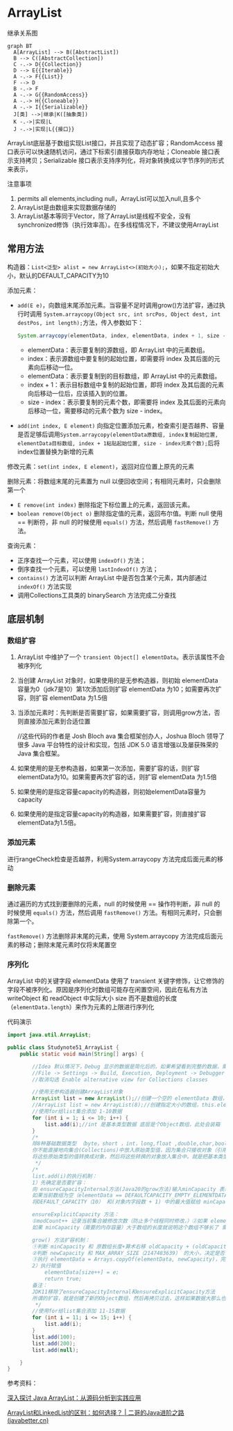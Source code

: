 # ArrayList

继承关系图

```mermaid
graph BT
  A[ArrayList] --> B([AbstractList])
  B --> C([AbstractCollection])
  C -.-> D{{Collection}}
  D --> E{{Iterable}}
  A -.-> F{{List}}
  F --> D
  B -.-> F
  A -.-> G{{RandomAccess}}
  A -.-> H{{Cloneable}}
  A -.-> I{{Serializable}}
  J[类] -->|继承|K([抽象类])
  K -.->|实现|L
  J -.->|实现|L{{接口}}
```

ArrayList底层基于数组实现List接口，并且实现了动态扩容；RandomAccess 接口表示可以快速随机访问，通过下标索引直接获取内存地址；Cloneable 接口表示支持拷贝；Serializable 接口表示支持序列化，将对象转换成以字节序列的形式来表示，

注意事项

1. permits all elements,including null，ArrayList可以加入null,且多个
2. ArrayList是由数组来实现数据存储的
3. ArrayList基本等同于Vector，除了ArrayList是线程不安全，没有synchronized修饰（执行效率高）。在多线程情况下，不建议使用ArrayList

## 常用方法

构造器：`List<泛型> alist = new ArrayList<>(初始大小);`，如果不指定初始大小，默认的DEFAULT_CAPACITY为10

添加元素：

* `add(E e)`，向数组末尾添加元素。当容量不足时调用grow()方法扩容，通过执行时调用 `System.arraycopy(Object src, int srcPos, Object dest, int destPos, int length);`方法，传入参数如下：

  ```java
  System.arraycopy(elementData, index, elementData, index + 1, size - index);
  ```

  - elementData：表示要复制的源数组，即 ArrayList 中的元素数组。
  - index：表示源数组中要复制的起始位置，即需要将 index 及其后面的元素向后移动一位。
  - elementData：表示要复制到的目标数组，即 ArrayList 中的元素数组。
  - index + 1：表示目标数组中复制的起始位置，即将 index 及其后面的元素向后移动一位后，应该插入到的位置。
  - size - index：表示要复制的元素个数，即需要将 index 及其后面的元素向后移动一位，需要移动的元素个数为 size - index。

* `add(int index, E element)` 向指定位置添加元素，检查索引是否越界、容量是否足够后调用`System.arraycopy(elementData原数组, index复制起始位置, elementData目标数组, index + 1粘贴起始位置, size - index元素个数);`后将index位置替换为新增的元素

修改元素：`set(int index, E element)`，返回对应位置上原先的元素

删除元素：将数组末尾的元素置为 null 以便回收空间；有相同元素时，只会删除第一个

* `E remove(int index)` 删除指定下标位置上的元素，返回该元素。
* `boolean remove(Object o)` 删除指定值的元素，返回布尔值。判断 null 使用 == 判断符，非 null 的时候使用 `equals()` 方法，然后调用 `fastRemove()` 方法。

查询元素：

* 正序查找一个元素，可以使用 `indexOf()` 方法；
* 倒序查找一个元素，可以使用 `lastIndexOf()` 方法；
* `contains()` 方法可以判断 ArrayList 中是否包含某个元素，其内部通过 `indexOf()` 方法实现
* 调用Collections工具类的 binarySearch 方法完成二分查找

## 底层机制

### 数组扩容

1. ArrayList 中维护了一个 `transient Object[] elementData`。表示该属性不会被序列化

2. 当创建 ArrayList 对象时，如果使用的是无参构造器，则初始 elementData 容量为0（jdk7是10）第1次添加后则扩容 elementData 为10；如需要再次扩容，则扩容 elementData 为1.5倍

3. 当添加元素时：先判断是否需要扩容，如果需要扩容，则调用grow方法，否则直接添加元素到合适位置

   //这些代码的作者是 Josh Bloch ava 集合框架创办人，Joshua Bloch 领导了很多 Java 平台特性的设计和实现，包括 JDK 5.0 语言增强以及屡获殊荣的 Java 集合框架。

4. 如果使用的是无参构造器，如果第一次添加，需要扩容的话，则扩容elementData为10。如果需要再次扩容的话，则扩容 elementData 为1.5倍

5. 如果使用的是指定容量capacity的构造器，则初始elementData容量为capacity

6. 如果使用的是指定容量capacity的构造器，如果需要扩容，则直接扩容elementData为1.5倍。

### 添加元素

进行rangeCheck检查是否越界，利用System.arraycopy 方法完成后面元素的移动

### 删除元素

通过遍历的方式找到要删除的元素，null 的时候使用 == 操作符判断，非 null 的时候使用 `equals()` 方法，然后调用 `fastRemove()` 方法。有相同元素时，只会删除第一个。

 `fastRemove()` 方法删除非末尾的元素，使用 System.arraycopy 方法完成后面元素的移动；删除末尾元素时仅将末尾置空

### 序列化

ArrayList 中的关键字段 elementData 使用了 transient 关键字修饰，让它修饰的字段不被序列化。原因是序列化时数组可能存在闲置空间，因此在私有方法 writeObject 和 readObject 中实际大小 size 而不是数组的长度（`elementData.length`）来作为元素的上限进行序列化



代码演示

```java
import java.util.ArrayList;

public class Studynote51_ArrayList {
    public static void main(String[] args) {

        //Idea 默认情况下，Debug 显示的数据是简化后的，如果希望看到完整的数据，需要做设置.
        //File -> Settings -> Build, Execution, Deployment -> Debugger -> Data Views -> Java
        //取消勾选 Enable alternative view for Collections classes

        //使用无参构造器创建ArrayList对象
        ArrayList list = new ArrayList();//创建一个空的 elementData 数组，调用源码 elementData = DEFAULTCAPACITY_EMPTY_ELEMENTDATA
        //ArrayList list = new ArrayList(8);//创建指定大小的数组，this.elementData = new Object[initialCapacity];
        //使用for给list集合添加 1-10数据
        for (int i = 1; i <= 10; i++) {
            list.add(i);//int 是基本类型数据 底层是个Object数组，此处会装箱
        }
        /*
        除8种基础数据类型 （byte，short ，int，long,float ,double,char,boolean）以外都是Object的子类，所以需要自动装箱
        你不能直接地向集合(Collections)中放入原始类型值，因为集合只接收对象（引用数据类型）。通常这种情况下你的做法是，
        将这些原始类型的值转换成对象，然后将这些转换的对象放入集合中。就是把基本类型数据转为object子类的对象，这样才能储存
         */
        /*
        list.add(i)的执行机制：
        1）先确定是否要扩容：
        向 ensureCapacityInternal方法(Java20的grow方法)输入minCapacity 表示现在要想实现这个数组，该数组的最小长度，并不是真是的长度，其数值为 (当前对象内字段数 + 1)
        如果当前数组为空（elementData == DEFAULTCAPACITY_EMPTY_ELEMENTDATA），
        将DEFAULT_CAPACITY（10） 和(对象内字段数 + 1) 中的最大值赋给 minCapacity，然后执行 ensureExplicitCapacity(minCapacity)：

        ensureExplicitCapacity 方法：
        ①modCount++ 记录当前集合被修改次数（防止多个线程同时修改，）②如果 elementData 大小不够，调用 grow() 方法扩容：
        如果 minCapacity（需要的内存容量）大于数组的长度就说明这个数组不够长了 需要扩容

        grow() 方法扩容机制：
        ①判断 minCapacity 和 原数组长度+算术右移 oldCapacity + (oldCapacity >> 1)大小，将更大的值赋给 newCapacity
        ②判断 newCapacity 和 MAX_ARRAY_SIZE（2147483639） 的大小，决定是否调用hugeCapacity（仅在字符元素数过大时使用）
        ③执行 elementData = Arrays.copyOf(elementData, newCapacity)，完成扩容
        2）执行赋值
            elementData[size++] = e;
            return true;
        备注：
        JDK11移除了ensureCapacityInternal和ensureExplicitCapacity方法
        所谓的扩容，就是创建了新的Object数组，然后再拷贝过去，这样如果数据大那么也很需要时间的
         */
        //使用for给list集合添加 11-15数据
        for (int i = 11; i <= 15; i++) {
            list.add(i);
        }
        list.add(100);
        list.add(200);
        list.add(null);

    }
}
```



参考资料：

[深入探讨 Java ArrayList：从源码分析到实践应用](https://github.com/itwanger/toBeBetterJavaer/blob/master/docs/collection/arraylist.md)

[ArrayList和LinkedList的区别：如何选择？ | 二哥的Java进阶之路 (javabetter.cn)](https://javabetter.cn/collection/list-war-2.html)
